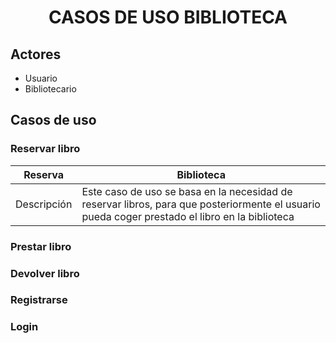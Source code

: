 <div align="justify">

# <div align="center">CASOS DE USO BIBLIOTECA</div>

## Actores
- Usuario
- Bibliotecario

## Casos de uso

### Reservar libro
| Reserva | Biblioteca |
| ---     | ---        |
| Descripción | Este caso de uso se basa en la necesidad de reservar libros, para que posteriormente el usuario pueda coger prestado el libro en la biblioteca |

### Prestar libro

### Devolver libro

### Registrarse

### Login

### 
</div>